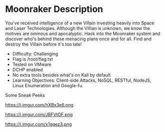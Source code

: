 # Moonraker Description

You've received intelligence of a new Villain investing heavily into Space and Laser Technologies. 
Although the Villian is unknown, we know the motives are ominous and apocalyptic. Hack into the Moonraker system and discover who's behind these menacing plans once and for all. Find and destroy the Villain before it's too late!

- Difficulty: Challenging
- Flag is /root/flag.txt
- Tested on VMware
- DCHP enabled
- No extra tools besides what's on Kali by default
- Learning Objectives: Client-side Attacks, NoSQL, RESTful, NodeJS, Linux Enumeration and Google-fu.

Some Sneak Peeks

https://i.imgur.com/hXBx3e6.png

https://i.imgur.com/JBFVtOF.png

https://i.imgur.com/x1gqez3.png
